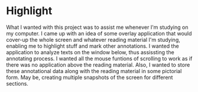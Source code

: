 # Highlight

What I wanted with this project was to assist me whenever I'm studying on my computer.
I came up with an idea of some overlay application that would cover-up the whole screen and whatever reading material I'm studying, enabling me to highlight stuff and mark other annotations.
I wanted the application to analyze texts on the window below, thus assissting the annotating process.
I wanted all the mouse funtions of scrolling to work as if there was no application above the reading material.
Also, I wanted to store these annotational data along with the reading material in some pictorial form. May be, creating multiple snapshots of the screen for different sections.
